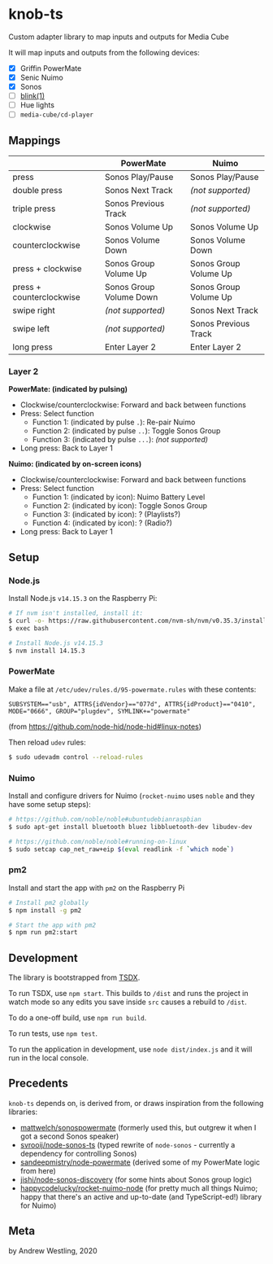 # knob-ts

Custom adapter library to map inputs and outputs for Media Cube

It will map inputs and outputs from the following devices:

- [x] Griffin PowerMate
- [x] Senic Nuimo
- [x] Sonos
- [ ] [blink(1)](https://blink1.thingm.com/)
- [ ] Hue lights
- [ ] `media-cube/cd-player`

## Mappings

|                          | PowerMate               | Nuimo                 |
| ------------------------ | ----------------------- | --------------------- |
| press                    | Sonos Play/Pause        | Sonos Play/Pause      |
| double press             | Sonos Next Track        | _(not supported)_     |
| triple press             | Sonos Previous Track    | _(not supported)_     |
| clockwise                | Sonos Volume Up         | Sonos Volume Up       |
| counterclockwise         | Sonos Volume Down       | Sonos Volume Down     |
| press + clockwise        | Sonos Group Volume Up   | Sonos Group Volume Up |
| press + counterclockwise | Sonos Group Volume Down | Sonos Group Volume Up |
| swipe right              | _(not supported)_       | Sonos Next Track      |
| swipe left               | _(not supported)_       | Sonos Previous Track  |
| long press               | Enter Layer 2           | Enter Layer 2         |

### Layer 2

**PowerMate: (indicated by pulsing)**

- Clockwise/counterclockwise: Forward and back between functions
- Press: Select function
  - Function 1: (indicated by pulse `.`): Re-pair Nuimo
  - Function 2: (indicated by pulse `..`): Toggle Sonos Group
  - Function 3: (indicated by pulse `...`): _(not supported)_
- Long press: Back to Layer 1

**Nuimo: (indicated by on-screen icons)**

- Clockwise/counterclockwise: Forward and back between functions
- Press: Select function
  - Function 1: (indicated by icon): Nuimo Battery Level
  - Function 2: (indicated by icon): Toggle Sonos Group
  - Function 3: (indicated by icon): ? (Playlists?)
  - Function 4: (indicated by icon): ? (Radio?)
- Long press: Back to Layer 1

## Setup

### Node.js

Install Node.js `v14.15.3` on the Raspberry Pi:

```bash
# If nvm isn't installed, install it:
$ curl -o- https://raw.githubusercontent.com/nvm-sh/nvm/v0.35.3/install.sh | bash
$ exec bash

# Install Node.js v14.15.3
$ nvm install 14.15.3
```

### PowerMate

Make a file at `/etc/udev/rules.d/95-powermate.rules` with these contents:

```
SUBSYSTEM=="usb", ATTRS{idVendor}=="077d", ATTRS{idProduct}=="0410", MODE="0666", GROUP="plugdev", SYMLINK+="powermate"
```

(from https://github.com/node-hid/node-hid#linux-notes)

Then reload `udev` rules:

```bash
$ sudo udevadm control --reload-rules
```

### Nuimo

Install and configure drivers for Nuimo (`rocket-nuimo` uses `noble` and they have some setup steps):

```bash
# https://github.com/noble/noble#ubuntudebianraspbian
$ sudo apt-get install bluetooth bluez libbluetooth-dev libudev-dev

# https://github.com/noble/noble#running-on-linux
$ sudo setcap cap_net_raw+eip $(eval readlink -f `which node`)
```

### pm2

Install and start the app with `pm2` on the Raspberry Pi

```bash
# Install pm2 globally
$ npm install -g pm2

# Start the app with pm2
$ npm run pm2:start
```

## Development

The library is bootstrapped from [TSDX](https://github.com/formium/tsdx).

To run TSDX, use `npm start`.
This builds to `/dist` and runs the project in watch mode so any edits you save inside `src` causes a rebuild to `/dist`.

To do a one-off build, use `npm run build`.

To run tests, use `npm test`.

To run the application in development, use `node dist/index.js` and it will run in the local console.

## Precedents

`knob-ts` depends on, is derived from, or draws inspiration from the following libraries:

- [mattwelch/sonospowermate](https://github.com/mattwelch/sonospowermate) (formerly used this, but outgrew it when I got a second Sonos speaker)
- [svrooij/node-sonos-ts](https://github.com/svrooij/node-sonos-ts) (typed rewrite of `node-sonos` - currently a dependency for controlling Sonos)
- [sandeepmistry/node-powermate](https://github.com/sandeepmistry/node-powermate) (derived some of my PowerMate logic from here)
- [jishi/node-sonos-discovery](https://github.com/jishi/node-sonos-discovery) (for some hints about Sonos group logic)
- [happycodelucky/rocket-nuimo-node](https://github.com/happycodelucky/rocket-nuimo-node) (for pretty much all things Nuimo; happy that there's an active and up-to-date (and TypeScript-ed!) library for Nuimo)

## Meta

by Andrew Westling, 2020
